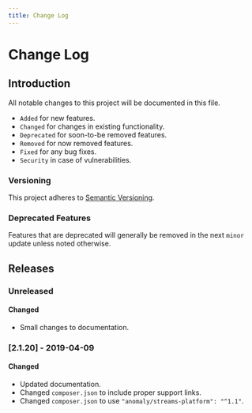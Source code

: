 ```yaml
---
title: Change Log
---
```


# Change Log

<div class="documentation__toc"></div>

## Introduction

All notable changes to this project will be documented in this file.

- `Added` for new features.
- `Changed` for changes in existing functionality.
- `Deprecated` for soon-to-be removed features.
- `Removed` for now removed features.
- `Fixed` for any bug fixes.
- `Security` in case of vulnerabilities.

### Versioning

This project adheres to [Semantic Versioning](https://semver.org/spec/v2.0.0.html).

### Deprecated Features

Features that are deprecated will generally be removed in the next `minor` update unless noted otherwise.

## Releases


### Unreleased
#### Changed
- Small changes to documentation.


### [2.1.20] - 2019-04-09
#### Changed
- Updated documentation.
- Changed `composer.json` to include proper support links.
- Changed `composer.json` to use `"anomaly/streams-platform": "^1.1"`.
